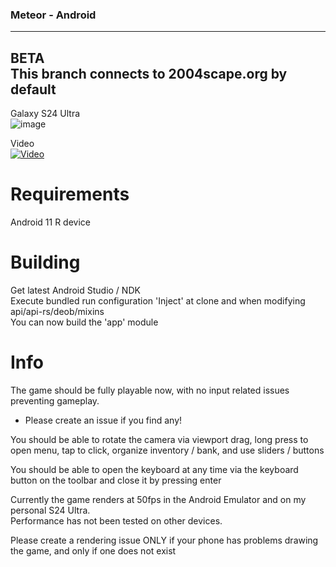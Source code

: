 ### Meteor - Android  
---
**BETA**  
**This branch connects to 2004scape.org by default**
---
Galaxy S24 Ultra  
![image](https://github.com/user-attachments/assets/af862eff-61e6-4123-a645-20011111a4b8)  

Video  
[![Video](https://img.youtube.com/vi/cCQErZ1HsmU/0.jpg)](https://www.youtube.com/watch?v=cCQErZ1HsmU)

# Requirements  

Android 11 R device

# Building  

Get latest Android Studio / NDK  
Execute bundled run configuration 'Inject' at clone and when modifying api/api-rs/deob/mixins  
You can now build the 'app' module  

# Info  
The game should be fully playable now, with no input related issues preventing gameplay.  
- Please create an issue if you find any!
  
You should be able to rotate the camera via viewport drag, long press to open menu, tap to click, organize inventory / bank, and use sliders / buttons

You should be able to open the keyboard at any time via the keyboard button on the toolbar and close it by pressing enter  
  
Currently the game renders at 50fps in the Android Emulator and on my personal S24 Ultra.  
Performance has not been tested on other devices.  
  
Please create a rendering issue ONLY if your phone has problems drawing the game, and only if one does not exist
